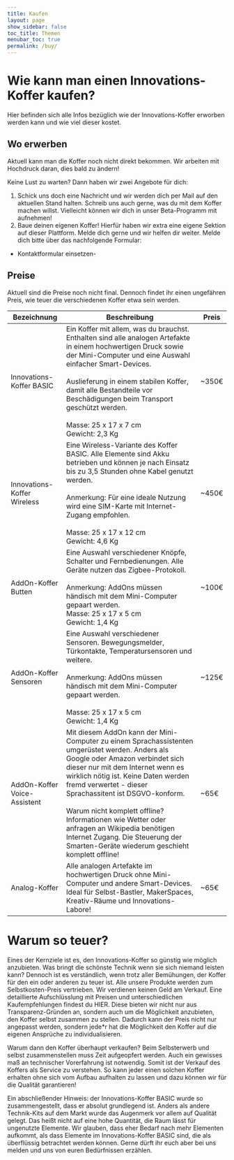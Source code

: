 ```yaml
---
title: Kaufen
layout: page
show_sidebar: false
toc_title: Themen
menubar_toc: true
permalink: /buy/
---
```

# Wie kann man einen Innovations-Koffer kaufen?

Hier befinden sich alle Infos bezüglich wie der Innovations-Koffer erworben werden kann und wie viel dieser kostet.

## Wo erwerben
Aktuell kann man die Koffer noch nicht direkt bekommen. Wir arbeiten mit Hochdruck daran, dies bald zu ändern!

Keine Lust zu warten? Dann haben wir zwei Angebote für dich:

1. Schick uns doch eine Nachricht und wir werden dich per Mail auf den aktuellen Stand halten. Schreib uns auch gerne, was du mit dem Koffer machen willst. Vielleicht können wir dich in unser Beta-Programm mit aufnehmen!
2. Baue deinen eigenen Koffer! Hierfür haben wir extra eine eigene Sektion auf dieser Plattform. Melde dich gerne und wir helfen dir weiter.
Melde dich bitte über das nachfolgende Formular:

 - Kontaktformular einsetzen- 



## Preise
Aktuell sind die Preise noch nicht final. Dennoch findet ihr einen ungefähren Preis, wie teuer die verschiedenen Koffer etwa sein werden.

| Bezeichnung                  | Beschreibung                                                                                                                                                                                                                                                                                                                          | Preis |
|------------------------------|---------------------------------------------------------------------------------------------------------------------------------------------------------------------------------------------------------------------------------------------------------------------------------------------------------------------------------------|-------|
| Innovations-Koffer BASIC     | Ein Koffer mit allem, was du brauchst. Enthalten sind alle analogen Artefakte in einem hochwertigen Druck sowie der Mini-Computer und eine Auswahl einfacher Smart-Devices.  <br><br>Auslieferung in einem stabilen Koffer, damit alle Bestandteile vor Beschädigungen beim Transport geschützt werden.<br> <br>Masse: 25 x 17 x 7 cm <br>Gewicht: 2,3 Kg | ~350€ |
| Innovations-Koffer Wireless  | Eine Wireless-Variante des Koffer BASIC. Alle Elemente sind Akku betrieben und können je nach Einsatz bis zu 3,5 Stunden ohne Kabel genutzt werden.  <br><br>Anmerkung: Für eine ideale Nutzung wird eine SIM-Karte mit Internet-Zugang empfohlen.   <br><br>Masse: 25 x 17 x 12 cm  <br>Gewicht: 4,6 Kg | ~450€ |
| AddOn-Koffer Butten          | Eine Auswahl verschiedener Knöpfe, Schalter und Fernbedienungen. Alle Geräte nutzen das Zigbee-Protokoll.  <br><br>Anmerkung: AddOns müssen händisch mit dem Mini-Computer gepaart werden.   <br>Masse: 25 x 17 x 5 cm  <br>Gewicht: 1,4 Kg | ~100€ |
| AddOn-Koffer Sensoren        | Eine Auswahl verschiedener Sensoren. Bewegungsmelder, Türkontakte, Temperatursensoren und weitere.   <br><br>Anmerkung: AddOns müssen händisch mit dem Mini-Computer gepaart werden.   <br><br>Masse: 25 x 17 x 5 cm  <br>Gewicht: 1,4 Kg | ~125€ |
| AddOn-Koffer Voice-Assistent | Mit diesem AddOn kann der Mini-Computer zu einem Sprachassistenten umgerüstet werden. Anders als Google oder Amazon verbindet sich dieser nur mit dem Internet wenn es wirklich nötig ist.  Keine Daten werden fremd verwertet - dieser Sprachassitent ist DSGVO-konform.  <br><br>Warum nicht komplett offline? Informationen wie Wetter oder anfragen an Wikipedia benötigen Internet Zugang. Die Steuerung der Smarten-Geräte wiederum geschieht komplett offline! | ~65€  |
| Analog-Koffer | Alle analogen Artefakte im hochwertigen Druck ohne Mini-Computer und andere Smart-Devices. Ideal für Selbst-Bastler, MakerSpaces, Kreativ-Räume und Innovations-Labore!| ~65€  |

# Warum so teuer?
Eines der Kernziele ist es, den Innovations-Koffer so günstig wie möglich anzubieten. Was bringt die schönste Technik wenn sie sich niemand leisten kann? Dennoch ist es verständlich, wenn trotz aller Bemühungen, der Koffer für den ein oder anderen zu teuer ist. Alle unsere Produkte werden zum Selbstkosten-Preis vertrieben. Wir verdienen keinen Geld am Verkauf. Eine detaillierte Aufschlüsslung mit Preisen und unterschiedlichen Kaufempfehlungen findest du HIER. Diese bieten wir nicht nur aus Transparenz-Gründen an, sondern auch um die Möglichkeit anzubieten, den Koffer selbst zusammen zu stellen. Dadurch kann der Preis nicht nur angepasst werden, sondern jede*r hat die Möglichkeit den Koffer auf die eigenen Ansprüche zu individualisieren.

Warum dann den Koffer überhaupt verkaufen? Beim Selbsterwerb und selbst zusammenstellen muss Zeit aufgeopfert werden. Auch ein gewisses maß an technischer Vorerfahrung ist notwendig. Somit ist der Verkauf des Koffers als Service zu verstehen. So kann jeder einen solchen Koffer erhalten ohne sich vom Aufbau aufhalten zu lassen und dazu können wir für die Qualität garantieren!

Ein abschließender Hinweis: der Innovations-Koffer BASIC wurde so zusammengestellt, dass er absolut grundlegend ist. Anders als andere Technik-Kits auf dem Markt wurde das Augenmerk vor allem auf Qualität gelegt. Das heißt nicht auf eine hohe Quantität, die Raum lässt für ungenutzte Elemente. Wir glauben, dass eher Bedarf nach mehr Elementen aufkommt, als dass Elemente im Innovations-Koffer BASIC sind, die als überflüssig betrachtet werden können. Gerne dürft ihr euch aber bei uns melden und uns von euren Bedürfnissen erzählen.